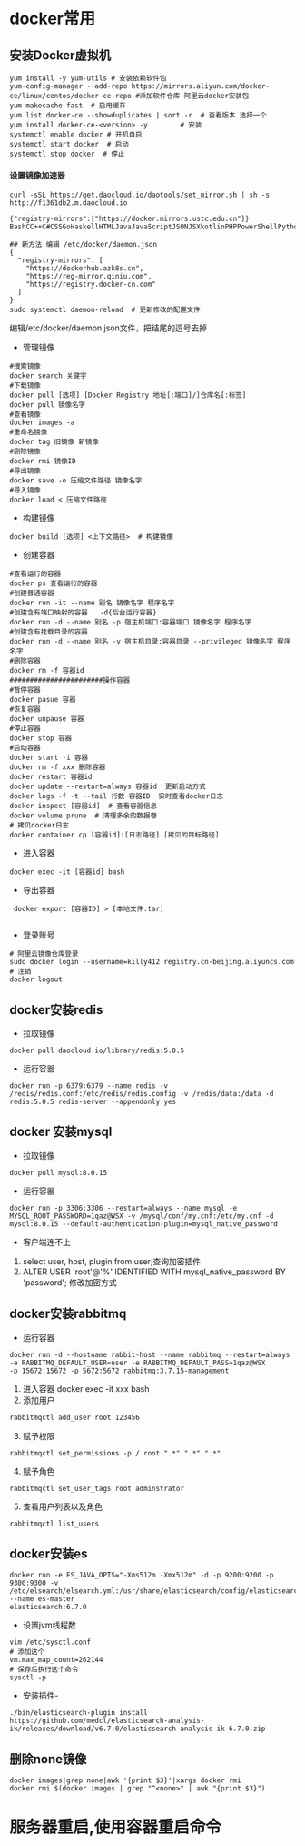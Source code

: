 # docker常用

##  安装Docker虚拟机

```shell
yum install -y yum-utils # 安装依赖软件包
yum-config-manager --add-repo https://mirrors.aliyun.com/docker-ce/linux/centos/docker-ce.repo #添加软件仓库 阿里云docker安装包
yum makecache fast  # 启用缓存
yum list docker-ce --showduplicates | sort -r  # 查看版本 选择一个
yum install docker-ce-<version> -y        # 安装
systemctl enable docker # 开机自启
systemctl start docker  # 启动
systemctl stop docker  # 停止
```

#### 设置镜像加速器

```shell
curl -sSL https://get.daocloud.io/daotools/set_mirror.sh | sh -s http://f1361db2.m.daocloud.io
```

```shell
{"registry-mirrors":["https://docker.mirrors.ustc.edu.cn"]}
BashCC++C#CSSGoHaskellHTMLJavaJavaScriptJSONJSXkotlinPHPPowerShellPythonRubyRustSQLSwiftTypeScriptXML

## 新方法 编辑 /etc/docker/daemon.json
{
  "registry-mirrors": [
    "https://dockerhub.azk8s.cn",
    "https://reg-mirror.qiniu.com",
    "https://registry.docker-cn.com"
  ]
}
sudo systemctl daemon-reload  # 更新修改的配置文件
```

编辑/etc/docker/daemon.json文件，把结尾的逗号去掉

- 管理镜像

```shell
#搜索镜像
docker search 关键字
#下载镜像
docker pull [选项] [Docker Registry 地址[:端口]/]仓库名[:标签]
docker pull 镜像名字
#查看镜像
docker images -a 
#重命名镜像
docker tag 旧镜像 新镜像
#删除镜像
docker rmi 镜像ID
#导出镜像
docker save -o 压缩文件路径 镜像名字
#导入镜像
docker load < 压缩文件路径
```
- 构建镜像
```shell
docker build [选项] <上下文路径>  # 构建镜像
```
-  创建容器

```shell
#查看运行的容器
docker ps 查看运行的容器
#创建普通容器
docker run -it --name 别名 镜像名字 程序名字
#创建含有端口映射的容器   -d{后台运行容器}
docker run -d --name 别名 -p 宿主机端口:容器端口 镜像名字 程序名字
#创建含有挂载目录的容器
docker run -d --name 别名 -v 宿主机目录:容器目录 --privileged 镜像名字 程序名字
#删除容器
docker rm -f 容器id
#######################操作容器
#暂停容器
docker pasue 容器
#恢复容器
docker unpause 容器
#停止容器
docker stop 容器
#启动容器
docker start -i 容器
docker rm -f xxx 删除容器 
docker restart 容器id
docker update --restart=always 容器id  更新启动方式
docker logs -f -t --tail 行数 容器ID  实时查看docker日志
docker inspect [容器id]  # 查看容器信息
docker volume prune  # 清理多余的数据卷
# 拷贝docker日志
docker container cp [容器id]:[日志路径] [拷贝的目标路径]
```

- 进入容器

```shell
docker exec -it [容器id] bash
```
- 导出容器

```shell
 docker export [容器ID] > [本地文件.tar]   
 
```

- 登录账号
```shell
# 阿里云镜像仓库登录
sudo docker login --username=killy412 registry.cn-beijing.aliyuncs.com
# 注销
docker logout
```

## docker安装redis

- 拉取镜像

```shell
docker pull daocloud.io/library/redis:5.0.5
```

- 运行容器

```shell
docker run -p 6379:6379 --name redis -v /redis/redis.conf:/etc/redis/redis.config -v /redis/data:/data -d redis:5.0.5 redis-server --appendonly yes
```

## docker 安装mysql
- 拉取镜像

```shell
docker pull mysql:8.0.15
```
- 运行容器
```
docker run -p 3306:3306 --restart=always --name mysql -e MYSQL_ROOT_PASSWORD=1qaz@WSX -v /mysql/conf/my.cnf:/etc/my.cnf -d mysql:8.0.15 --default-authentication-plugin=mysql_native_password 
```
>

- 客户端连不上
1. select user, host, plugin from user;查询加密插件
2. ALTER USER 'root'@'%' IDENTIFIED WITH mysql_native_password BY 'password'; 修改加密方式

## docker安装rabbitmq
- 运行容器
```shell
docker run -d --hostname rabbit-host --name rabbitmq --restart=always -e RABBITMQ_DEFAULT_USER=user -e RABBITMQ_DEFAULT_PASS=1qaz@WSX
-p 15672:15672 -p 5672:5672 rabbitmq:3.7.15-management
```

1. 进入容器 docker exec -it xxx bash
2. 添加用户
```cmd
rabbitmqctl add_user root 123456 
```
3. 赋予权限
```shell
rabbitmqctl set_permissions -p / root ".*" ".*" ".*"
```
4. 赋予角色
```
rabbitmqctl set_user_tags root adminstrator
```
5. 查看用户列表以及角色

```
rabbitmqctl list_users
```

## docker安装es

```shell
docker run -e ES_JAVA_OPTS="-Xms512m -Xmx512m" -d -p 9200:9200 -p 9300:9300 -v /etc/elsearch/elsearch.yml:/usr/share/elasticsearch/config/elasticsearch.yml --name es-master
elasticsearch:6.7.0
```

- 设置jvm线程数

```shell
vim /etc/sysctl.conf
# 添加这个
vm.max_map_count=262144 
# 保存后执行这个命令
sysctl -p
```

- 安装插件-

```shell
./bin/elasticsearch-plugin install https://github.com/medcl/elasticsearch-analysis-ik/releases/download/v6.7.0/elasticsearch-analysis-ik-6.7.0.zip
```

## 删除none镜像
```shell
docker images|grep none|awk '{print $3}'|xargs docker rmi 
docker rmi $(docker images | grep "^<none>" | awk "{print $3}")
```

# **服务器重启,使用容器重启命令**

